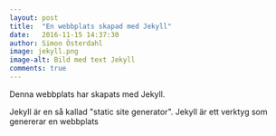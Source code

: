 ```yaml
---
layout: post
title:  "En webbplats skapad med Jekyll"
date:   2016-11-15 14:37:30
author: Simon Österdahl
image: jekyll.png
image-alt: Bild med text Jekyll
comments: true
---
```

Denna webbplats har skapats med Jekyll.

Jekyll är en så kallad "static site generator". Jekyll är ett verktyg som genererar en webbplats
